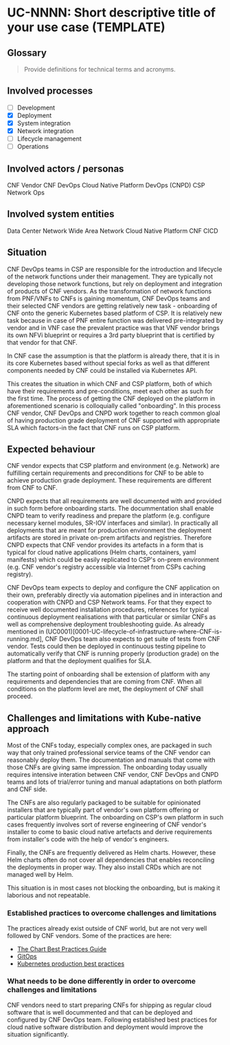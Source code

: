 # UC-NNNN: Short descriptive title of your use case (TEMPLATE)

## Glossary

> Provide definitions for technical terms and acronyms.

## Involved processes

- [ ] Development
- [x] Deployment
- [x] System integration
- [x] Network integration
- [ ] Lifecycle management
- [ ] Operations

## Involved actors / personas

CNF Vendor
CNF DevOps
Cloud Native Platform DevOps (CNPD)
CSP Network Ops

## Involved system entities

Data Center Network
Wide Area Network
Cloud Native Platform
CNF
CICD

## Situation

CNF DevOps teams in CSP are responsible for the introduction and lifecycle of the network functions under their management. They are typically not developing those network functions, but rely on deployment and integration of products of CNF vendors. As the transformation of network functions from PNF/VNFs to CNFs is gaining momentum, CNF DevOps teams and their selected CNF vendors are getting relatively new task - onboarding of CNF onto the generic Kubernetes based platform of CSP. It is relatively new task because in case of PNF entire function was delivered pre-integrated by vendor and in VNF case the prevalent practice was that VNF vendor brings its own NFVi blueprint or requires a 3rd party blueprint that is certified by that vendor for that CNF.

In CNF case the assumption is that the platform is already there, that it is in its core Kubernetes based without special forks as well as that different components needed by CNF could be installed via Kubernetes API.

This creates the situation in which CNF and CSP platform, both of which have their requirements and pre-conditions, meet each other as such for the first time. The process of getting the CNF deployed on the platform in aforementioned scenario is colloquially called "onboarding". In this process CNF vendor, CNF DevOps and CNPD work together to reach common gloal of having production grade deployment of CNF supported with appropriate SLA which factors-in the fact that CNF runs on CSP platform.  

## Expected behaviour

CNF vendor expects that CSP platform and environment (e.g. Network) are fulfilling certain requirements and preconditions for CNF to be able to achieve production grade deployment. These requirements are different from CNF to CNF.

CNPD expects that all requirements are well documented with and provided in such form before onboarding starts. The docummentation shall enable CNPD team to verify readiness and prepare the platform (e.g. configure necessary kernel modules, SR-IOV interfaces and similar). In practically all deployments that are meant for production environment the deployment artifacts are stored in private on-prem artifacts and registries. Therefore CNPD expects that CNF vendor provides its artefacts in a form that is typical for cloud native applications (Helm charts, containers, yaml manifests) which could be easily replicated to CSP's on-prem environment (e.g. CNF vendor's registry accessible via Internet from CSPs caching registry).

CNF DevOps team expects to deploy and configure the CNF application on their own, preferably directly via automation pipelines and in interaction and cooperation with CNPD and CSP Network teams. For that they expect to receive well documented installation procedures, references for typical continuous deployment realisations with that particular or similar CNFs as well as comprehensive deployment troubleshooting guide. As already mentioned in (UC0001)[0001-UC-lifecycle-of-infrastructure-where-CNF-is-running.md], CNF DevOps team also expects to get suite of tests from CNF vendor. Tests could then be deployed in continuous testing pipeline to automatically verify that CNF is running properly (production grade) on the platform and that the deployment qualifies for SLA.

The starting point of onboarding shall be extension of platform with any requirements and dependencies that are coming from CNF. When all conditions on the platform level are met, the deployment of CNF shall proceed.

## Challenges and limitations with Kube-native approach

Most of the CNFs today, especially complex ones, are packaged in such way that only trained professional service teams of the CNF vendor can reasonably deploy them. The documentation and manuals that come with those CNFs are giving same impression. The onboarding today usually requires intensive interation between CNF vendor, CNF DevOps and CNPD teams and lots of trial/error tuning and manual adaptations on both platform and CNF side.

The CNFs are also regularly packaged to be suitable for opinionated installers that are typically part of vendor's own platform offering or particular platform blueprint. The onboarding on CSP's own platform in such cases frequently involves sort of reverse engineering of CNF vendor's installer to come to basic cloud native artefacts and derive requirements from installer's code with the help of vendor's engineers.

Finally, the CNFs are frequently delivered as Helm charts. However, these Helm charts often do not cover all dependencies that enables reconciling the deployments in proper way. They also install CRDs which are not managed well by Helm.

This situation is in most cases not blocking the onboarding, but is making it laborious and not repeatable.

### Established practices to overcome challenges and limitations

The practices already exist outside of CNF world, but are not very well followed by CNF vendors. Some of the practices are here:
- [The Chart Best Practices Guide](https://helm.sh/docs/chart_best_practices/)
- [GitOps](https://www.gitops.tech/)
- [Kubernetes production best practices](https://learnk8s.io/production-best-practices)

### What needs to be done differently in order to overcome challenges and limitations

CNF vendors need to start preparing CNFs for shipping as regular cloud software that is well docummented and that can be deployed and configured by CNF DevOps team. Following established best practices for cloud native software distribution and deployment would improve the situation significantly.

